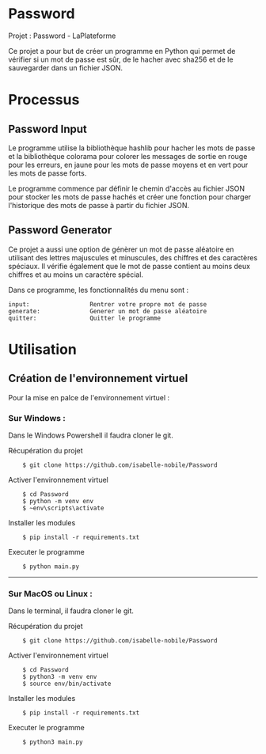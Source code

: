 # Password

Projet : Password - LaPlateforme

Ce projet a pour but de créer un programme en Python qui permet de vérifier si un mot de passe est sûr, de le hacher avec sha256 et de le sauvegarder dans un fichier JSON.

# Processus
## Password Input

Le programme utilise la bibliothèque hashlib pour hacher les mots de passe et la bibliothèque colorama pour colorer les messages de sortie en rouge pour les erreurs, en jaune pour les mots de passe moyens et en vert pour les mots de passe forts.

Le programme commence par définir le chemin d'accès au fichier JSON pour stocker les mots de passe hachés et créer une fonction pour charger l'historique des mots de passe à partir du fichier JSON.

## Password Generator

Ce projet a aussi une option de génèrer un mot de passe aléatoire en utilisant des lettres majuscules et minuscules, des chiffres et des caractères spéciaux. Il vérifie également que le mot de passe contient au moins deux chiffres et au moins un caractère spécial.


Dans ce programme, les fonctionnalités du menu sont :
```
input:                 Rentrer votre propre mot de passe
generate:              Generer un mot de passe aléatoire
quitter:               Quitter le programme
```

# Utilisation
## Création de l'environnement virtuel
Pour la mise en palce de l'environnement virtuel :

### Sur Windows :
Dans le Windows Powershell il faudra cloner le git.

Récupération du projet
        
        $ git clone https://github.com/isabelle-nobile/Password
Activer l'environnement virtuel
        
        $ cd Password
        $ python -m venv env 
        $ ~env\scripts\activate
Installer les modules

        $ pip install -r requirements.txt
Executer le programme

        $ python main.py

----------------------------------------------
### Sur MacOS ou Linux :
Dans le terminal, il faudra cloner le git.

Récupération du projet

        $ git clone https://github.com/isabelle-nobile/Password
Activer l'environnement virtuel

        $ cd Password
        $ python3 -m venv env 
        $ source env/bin/activate
Installer les modules

        $ pip install -r requirements.txt
Executer le programme

        $ python3 main.py